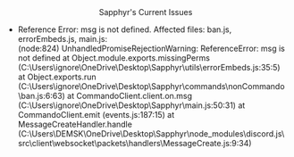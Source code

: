 <center> Sapphyr's Current Issues </center>
<ul>
  <li>Reference Error: msg is not defined. Affected files: ban.js, errorEmbeds.js, main.js: <br>(node:824) UnhandledPromiseRejectionWarning: ReferenceError: msg is not defined
    at Object.module.exports.missingPerms (C:\Users\ignore\OneDrive\Desktop\Sapphyr\utils\errorEmbeds.js:35:5)
    at Object.exports.run (C:\Users\ignore\OneDrive\Desktop\Sapphyr\commands\nonCommando\ban.js:6:63)
    at CommandoClient.client.on.msg (C:\Users\ignore\OneDrive\Desktop\Sapphyr\main.js:50:31)
    at CommandoClient.emit (events.js:187:15)
    at MessageCreateHandler.handle (C:\Users\DEMSK\OneDrive\Desktop\Sapphyr\node_modules\discord.js\src\client\websocket\packets\handlers\MessageCreate.js:9:34)</li>
</ul>
